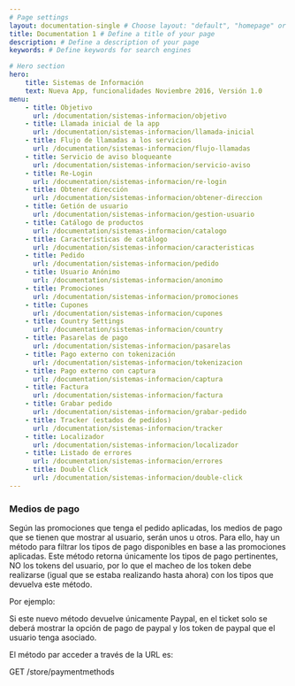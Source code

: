 ```yaml
---
# Page settings
layout: documentation-single # Choose layout: "default", "homepage" or "documentation-archive"
title: Documentation 1 # Define a title of your page
description: # Define a description of your page
keywords: # Define keywords for search engines

# Hero section
hero:
    title: Sistemas de Información
    text: Nueva App, funcionalidades Noviembre 2016, Versión 1.0
menu:
    - title: Objetivo
      url: /documentation/sistemas-informacion/objetivo
    - title: Llamada inicial de la app
      url: /documentation/sistemas-informacion/llamada-inicial
    - title: Flujo de llamadas a los servicios 
      url: /documentation/sistemas-informacion/flujo-llamadas
    - title: Servicio de aviso bloqueante
      url: /documentation/sistemas-informacion/servicio-aviso
    - title: Re-Login
      url: /documentation/sistemas-informacion/re-login
    - title: Obtener dirección
      url: /documentation/sistemas-informacion/obtener-direccion
    - title: Getión de usuario
      url: /documentation/sistemas-informacion/gestion-usuario
    - title: Catálogo de productos
      url: /documentation/sistemas-informacion/catalogo
    - title: Características de catálogo
      url: /documentation/sistemas-informacion/caracteristicas
    - title: Pedido
      url: /documentation/sistemas-informacion/pedido
    - title: Usuario Anónimo
      url: /documentation/sistemas-informacion/anonimo
    - title: Promociones
      url: /documentation/sistemas-informacion/promociones
    - title: Cupones
      url: /documentation/sistemas-informacion/cupones
    - title: Country Settings
      url: /documentation/sistemas-informacion/country
    - title: Pasarelas de pago
      url: /documentation/sistemas-informacion/pasarelas
    - title: Pago externo con tokenización
      url: /documentation/sistemas-informacion/tokenizacion
    - title: Pago externo con captura
      url: /documentation/sistemas-informacion/captura
    - title: Factura
      url: /documentation/sistemas-informacion/factura
    - title: Grabar pedido
      url: /documentation/sistemas-informacion/grabar-pedido
    - title: Tracker (estados de pedidos)
      url: /documentation/sistemas-informacion/tracker
    - title: Localizador
      url: /documentation/sistemas-informacion/localizador
    - title: Listado de errores
      url: /documentation/sistemas-informacion/errores
    - title: Double Click
      url: /documentation/sistemas-informacion/double-click
---
```


### Medios de pago 

Según las promociones que tenga el pedido aplicadas, los medios de pago que se tienen que mostrar al usuario, serán unos u otros. Para ello, hay un método para filtrar los tipos de pago disponibles en base a las promociones aplicadas. Este método retorna únicamente los tipos de pago pertinentes, NO los tokens del usuario, por lo que el macheo de los token debe realizarse (igual que se estaba realizando hasta ahora) con los tipos que devuelva este método.

Por ejemplo: 

Si este nuevo método devuelve únicamente Paypal, en el ticket solo se deberá mostrar la opción de pago de paypal y los token de paypal que el usuario tenga asociado.

El método par acceder a través de la URL es: 

GET /store/paymentmethods 